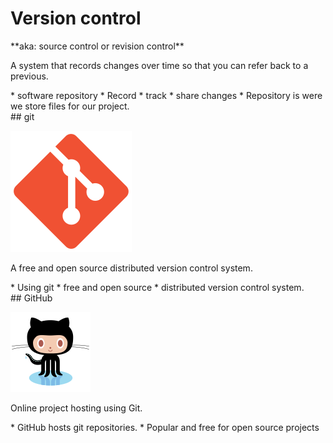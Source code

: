 # Version control

<section>
**aka: source control or revision control**

A system that records changes over time so that you can refer back to a previous.

<aside class="notes">
* software repository
  * Record
  * track
  * share changes
* Repository is were we store files for our project.

</section>
<!-- -->

<section>
## git

![git logo](img/git.svg) <!-- .element: style="height:5em" -->

A free and open source distributed version control system.

<aside class="notes">
* Using git
  * free and open source
  * distributed version control system.

</aside>
</section>
<!-- -->

<section>
## GitHub

![Octocat](img/octocat.svg) <!-- .element: style="height:5em" -->

Online project hosting using Git.

<aside class="notes">
* GitHub hosts git repositories.
* Popular and free for open source projects

</aside>
</section>
<!-- -->

